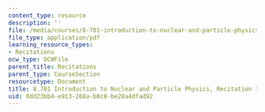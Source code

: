 ```yaml
---
content_type: resource
description: ''
file: /media/courses/8-701-introduction-to-nuclear-and-particle-physics-fall-2020/0dd23bb4e913268ab0c8be28a4dfad92_MIT8_701f20_rec3_soln.pdf
file_type: application/pdf
learning_resource_types:
- Recitations
ocw_type: OCWFile
parent_title: Recitations
parent_type: CourseSection
resourcetype: Document
title: 8.701 Introduction to Nuclear and Particle Physics, Recitation 3 Solutions
uid: 0dd23bb4-e913-268a-b0c8-be28a4dfad92
---
```

